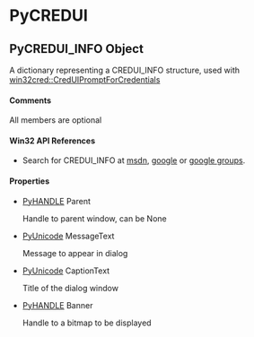 # PyCREDUI


## PyCREDUI\_INFO Object

A dictionary representing a CREDUI\_INFO structure, used with [win32cred::CredUIPromptForCredentials](win32cred.md#win32credcreduipromptforcredentials)

#### Comments

All members are optional

#### Win32 API References

  - Search for CREDUI\_INFO at [msdn](http://search.msdn.microsoft.com/search/results.aspx?view=msdn&query=CREDUI.md#http://search.msdn.microsoft.com/search/results.aspx?view=msdn&query=creduiinfo), [google](http://www.google.com/search?q=CREDUI.md#http://www.google.com/search?q=creduiinfo) or [google groups](http://groups.google.com/groups?q=CREDUI.md#http://groups.google.com/groups?q=creduiinfo)\.

#### Properties

  - [PyHANDLE](PyHANDLE.md) Parent

    Handle to parent window, can be None

  - [PyUnicode](PyUnicode.md) MessageText

    Message to appear in dialog

  - [PyUnicode](PyUnicode.md) CaptionText

    Title of the dialog window

  - [PyHANDLE](PyHANDLE.md) Banner

    Handle to a bitmap to be displayed